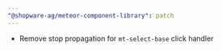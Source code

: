```yaml
---
"@shopware-ag/meteor-component-library": patch
---
```


- Remove stop propagation for `mt-select-base` click handler
